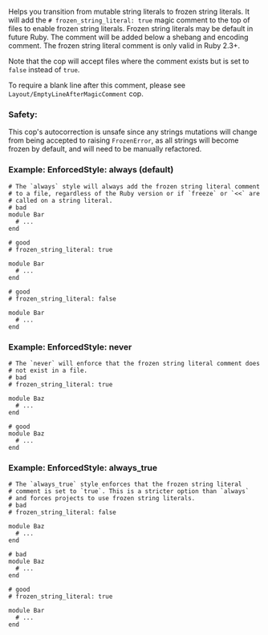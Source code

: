Helps you transition from mutable string literals
to frozen string literals.
It will add the `# frozen_string_literal: true` magic comment to the top
of files to enable frozen string literals. Frozen string literals may be
default in future Ruby. The comment will be added below a shebang and
encoding comment. The frozen string literal comment is only valid in Ruby 2.3+.

Note that the cop will accept files where the comment exists but is set
to `false` instead of `true`.

To require a blank line after this comment, please see
`Layout/EmptyLineAfterMagicComment` cop.

### Safety:

 This cop's autocorrection is unsafe since any strings mutations will
 change from being accepted to raising `FrozenError`, as all strings
 will become frozen by default, and will need to be manually refactored.

### Example: EnforcedStyle: always (default)
    # The `always` style will always add the frozen string literal comment
    # to a file, regardless of the Ruby version or if `freeze` or `<<` are
    # called on a string literal.
    # bad
    module Bar
      # ...
    end

    # good
    # frozen_string_literal: true

    module Bar
      # ...
    end

    # good
    # frozen_string_literal: false

    module Bar
      # ...
    end

### Example: EnforcedStyle: never
    # The `never` will enforce that the frozen string literal comment does
    # not exist in a file.
    # bad
    # frozen_string_literal: true

    module Baz
      # ...
    end

    # good
    module Baz
      # ...
    end

### Example: EnforcedStyle: always_true
    # The `always_true` style enforces that the frozen string literal
    # comment is set to `true`. This is a stricter option than `always`
    # and forces projects to use frozen string literals.
    # bad
    # frozen_string_literal: false

    module Baz
      # ...
    end

    # bad
    module Baz
      # ...
    end

    # good
    # frozen_string_literal: true

    module Bar
      # ...
    end